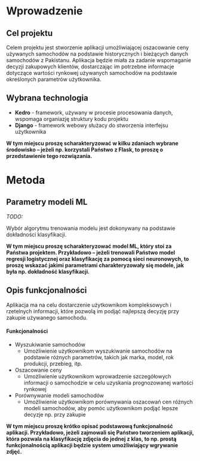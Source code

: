 # Wprowadzenie
## Cel projektu
Celem projektu jest stworzenie aplikacji umożliwiającej oszacowanie ceny używanych samochodów na podstawie historycznych i bieżących danych samochodów z Pakistanu. Aplikacja będzie miała za zadanie wspomaganie decyzji zakupowych klientów, dostarczając im potrzebne informacje dotyczące wartości rynkowej używanych samochodów na podstawie określonych parametrów użytkownika.

## Wybrana technologia
- **Kedro** - framework, używany w procesie procesowania danych, wspomaga organiazję struktury kodu projektu
- **Django** - framework webowy służacy do stworzenia interfejsu użytkownika

**W tym miejscu proszę scharakteryzować w kilku zdaniach wybrane środowisko – jeżeli np. korzystali Państwo z Flask, to proszę o przedstawienie tego rozwiązania.**

# Metoda

## Parametry modeli ML
*TODO:*

Wybór algorytmu trenowania modelu jest dokonywany na podstawie dokładności klasyfikacji. 

**W tym miejscu proszę scharakteryzować model ML, który stoi za Państwa projektem. Przykładowo – jeżeli trenowali Państwo model regresji logistycznej oraz klasyfikację za pomocą sieci neuronowych, to proszę wskazać jakimi parametrami charakteryzowały się modele, jak była np. dokładność klasyfikacji.**

## Opis funkcjonalności
Aplikacja ma na celu dostarczenie użytkownikom kompleksowych i rzetelnych informacji, które pozwolą im podjąć najlepszą decyzję przy zakupie używanego samochodu.

#### Funkcjonalności
- Wyszukiwanie samochodów
	- Umożliwienie użytkownikom wyszukiwanie samochodów na podstawie różnych parametrów, takich jak marka, model, rok produkcji, przebieg, itp.
- Oszacowanie ceny
	- Umożliwienie użytkownikom wprowadzenie szczegółowych informacji o samochodzie w celu uzyskania prognozowanej wartości rynkowej
- Porównywanie modeli samochodów
	- Umożliwienie użytkownikom porównywania oszacowań cen różnych modeli samochodów, aby pomóc użytkownikom podjąć lepsze decyzje np. przy zakupie

**W tym miejscu proszę krótko opisać podstawową funkcjonalność aplikacji. Przykładowo, jeżeli zajmowali się Państwo tworzeniem aplikacji, która pozwala na klasyfikację zdjęcia do jednej z klas, to np. prostą funkcjonalnością aplikacji będzie system umożliwiający wgrywanie zdjęć.**
